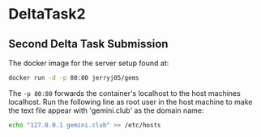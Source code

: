 # DeltaTask2
## Second Delta Task Submission 

The docker image for the server setup found at:
```bash
docker run -d -p 80:80 jerryj05/gems
```
The `-p 80:80` forwards the container's localhost to the host machines localhost. Run the following line as root user in the host machine to make the text file appear with 'gemini.club' as the domain name:

```bash
echo "127.0.0.1 gemini.club" >> /etc/hosts
```

